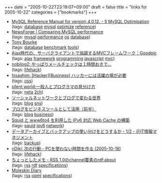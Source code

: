 +++
date = "2005-10-22T23:19:07+09:00"
draft = false
title = "links for 2005-10-22"
categories = ["bookmarks"]
+++

<ul>
	<li>
		<div><a href="http://www.mysql.gr.jp/Manual/mysql-4.00.12/manual.ja_MySQL_Optimisation.html#Optimizing_the_Server">MySQL Reference Manual for version 4.0.12. - 5 MySQL Optimisation</a></div>
		<div>(tags: <a href="http://del.icio.us/nobu666/database">database</a> <a href="http://del.icio.us/nobu666/mysql">mysql</a> <a href="http://del.icio.us/nobu666/optimize">optimize</a> <a href="http://del.icio.us/nobu666/reference">reference</a>)</div>
	</li>
	<li>
		<div><a href="http://software.newsforge.com/software/04/12/27/1243207.shtml?tid=72&amp;tid=29">NewsForge | Comparing MySQL performance</a></div>
		<div>(tags: <a href="http://del.icio.us/nobu666/mysql">mysql</a> <a href="http://del.icio.us/nobu666/performance">performance</a> <a href="http://del.icio.us/nobu666/os">os</a> <a href="http://del.icio.us/nobu666/database">database</a>)</div>
	</li>
	<li>
		<div><a href="http://vegan.net/tony/supersmack/">Tony Bourke</a></div>
		<div>(tags: <a href="http://del.icio.us/nobu666/database">database</a> <a href="http://del.icio.us/nobu666/benchmark">benchmark</a> <a href="http://del.icio.us/nobu666/tools">tools</a>)</div>
	</li>
	<li>
		<div><a href="http://www.goodpic.com/mt/archives2/2005/09/ajaxmvc.html">Ajax時代の、サーバクライアントで協調するMVCフレームワーク：Goodpic</a></div>
		<div>(tags: <a href="http://del.icio.us/nobu666/ajax">ajax</a> <a href="http://del.icio.us/nobu666/framework">framework</a> <a href="http://del.icio.us/nobu666/programming">programming</a> <a href="http://del.icio.us/nobu666/javascript">javascript</a> <a href="http://del.icio.us/nobu666/mvc">mvc</a>)</div>
	</li>
	<li>
		<div><a href="http://nobi.cocolog-nifty.com/nobilog2/2005/10/post_aaf5.html">nobilog2: やっぱりメールチェックは１時間おきで...</a></div>
		<div>(tags: <a href="http://del.icio.us/nobu666/lifehack">lifehack</a>)</div>
	</li>
	<li>
		<div><a href="http://www.livejournal.com/users/hisashim/217605.html">hisashim: [Hacker][Business] ハッカーには活躍の場が必要</a></div>
		<div>(tags: <a href="http://del.icio.us/nobu666/oss">oss</a>)</div>
	</li>
	<li>
		<div><a href="http://blog.livedoor.jp/silentworld/archives/50100763.html">silent world:一般人とプログラマの見分け方</a></div>
		<div>(tags: <a href="http://del.icio.us/nobu666/neta">neta</a> <a href="http://del.icio.us/nobu666/2ch">2ch</a>)</div>
	</li>
	<li>
		<div><a href="http://www.jagat.or.jp/story_memo_view.asp?StoryID=9399">ソーシャルネットワークとブログで変わる世界</a></div>
		<div>(tags: <a href="http://del.icio.us/nobu666/blog">blog</a> <a href="http://del.icio.us/nobu666/sns">sns</a>)</div>
	</li>
	<li>
		<div><a href="http://www.jagat.or.jp/story_memo_view.asp?StoryID=9411">ブログをビジネスツールとして活用（前半）</a></div>
		<div>(tags: <a href="http://del.icio.us/nobu666/blog">blog</a> <a href="http://del.icio.us/nobu666/business">business</a>)</div>
	</li>
	<li>
		<div><a href="http://masy.families.jp/documents/squid_www6to4.html">Squid と www6to4 を利用した IPv6 対応 Web Cache の構築</a></div>
		<div>(tags: <a href="http://del.icio.us/nobu666/squid">squid</a> <a href="http://del.icio.us/nobu666/ipv6">ipv6</a> <a href="http://del.icio.us/nobu666/network">network</a>)</div>
	</li>
	<li>
		<div><a href="http://www.atmarkit.co.jp/fbiz/cbuild/serial/backup/02/01.html">データアーカイブとバックアップの使い分けをどうするか - 1/2 - ＠IT情報マネジメント</a></div>
		<div>(tags: <a href="http://del.icio.us/nobu666/backup">backup</a>)</div>
	</li>
	<li>
		<div><a href="http://www.naney.org/diki/dk/%E6%AC%A1%E3%81%AE%E8%A1%8C%E5%8B%95.html">nDiki: 次の行動 - PCを使わない時間を作る (2005-10-18)</a></div>
		<div>(tags: <a href="http://del.icio.us/nobu666/lifehack">lifehack</a>)</div>
	</li>
	<li>
		<div><a href="http://www.kanzaki.com/memo/2004/02/05-1">ちょっとしたメモ - RSS 1.0のchannel要素のrdf:about</a></div>
		<div>(tags: <a href="http://del.icio.us/nobu666/rss">rss</a> <a href="http://del.icio.us/nobu666/rdf">rdf</a> <a href="http://del.icio.us/nobu666/specifications">specifications</a>)</div>
	</li>
	<li>
		<div><a href="http://d.hatena.ne.jp/moleskin/20040608#p2">Moleskin Diary</a></div>
		<div>(tags: <a href="http://del.icio.us/nobu666/rss">rss</a> <a href="http://del.icio.us/nobu666/opml">opml</a> <a href="http://del.icio.us/nobu666/specifications">specifications</a>)</div>
	</li>
</ul>
